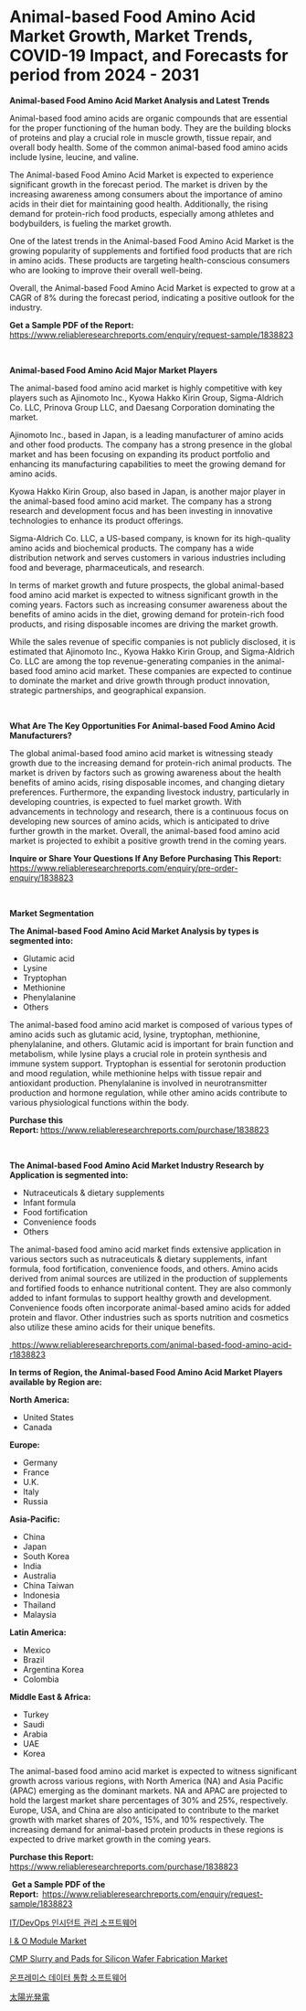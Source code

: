 <p><h1>Animal-based Food Amino Acid Market Growth, Market Trends, COVID-19 Impact, and Forecasts for period from 2024 - 2031</h1></p><p><strong>Animal-based Food Amino Acid Market Analysis and Latest Trends</strong></p>
<p><p>Animal-based food amino acids are organic compounds that are essential for the proper functioning of the human body. They are the building blocks of proteins and play a crucial role in muscle growth, tissue repair, and overall body health. Some of the common animal-based food amino acids include lysine, leucine, and valine.</p><p>The Animal-based Food Amino Acid Market is expected to experience significant growth in the forecast period. The market is driven by the increasing awareness among consumers about the importance of amino acids in their diet for maintaining good health. Additionally, the rising demand for protein-rich food products, especially among athletes and bodybuilders, is fueling the market growth.</p><p>One of the latest trends in the Animal-based Food Amino Acid Market is the growing popularity of supplements and fortified food products that are rich in amino acids. These products are targeting health-conscious consumers who are looking to improve their overall well-being.</p><p>Overall, the Animal-based Food Amino Acid Market is expected to grow at a CAGR of 8% during the forecast period, indicating a positive outlook for the industry.</p></p>
<p><strong>Get a Sample PDF of the Report:&nbsp;</strong> <a href="https://www.reliableresearchreports.com/enquiry/request-sample/1838823">https://www.reliableresearchreports.com/enquiry/request-sample/1838823</a></p>
<p>&nbsp;</p>
<p><strong>Animal-based Food Amino Acid Major Market Players</strong></p>
<p><p>The animal-based food amino acid market is highly competitive with key players such as Ajinomoto Inc., Kyowa Hakko Kirin Group, Sigma-Aldrich Co. LLC, Prinova Group LLC, and Daesang Corporation dominating the market. </p><p>Ajinomoto Inc., based in Japan, is a leading manufacturer of amino acids and other food products. The company has a strong presence in the global market and has been focusing on expanding its product portfolio and enhancing its manufacturing capabilities to meet the growing demand for amino acids.</p><p>Kyowa Hakko Kirin Group, also based in Japan, is another major player in the animal-based food amino acid market. The company has a strong research and development focus and has been investing in innovative technologies to enhance its product offerings. </p><p>Sigma-Aldrich Co. LLC, a US-based company, is known for its high-quality amino acids and biochemical products. The company has a wide distribution network and serves customers in various industries including food and beverage, pharmaceuticals, and research.</p><p>In terms of market growth and future prospects, the global animal-based food amino acid market is expected to witness significant growth in the coming years. Factors such as increasing consumer awareness about the benefits of amino acids in the diet, growing demand for protein-rich food products, and rising disposable incomes are driving the market growth.</p><p>While the sales revenue of specific companies is not publicly disclosed, it is estimated that Ajinomoto Inc., Kyowa Hakko Kirin Group, and Sigma-Aldrich Co. LLC are among the top revenue-generating companies in the animal-based food amino acid market. These companies are expected to continue to dominate the market and drive growth through product innovation, strategic partnerships, and geographical expansion.</p></p>
<p>&nbsp;</p>
<p><strong>What Are The Key Opportunities For Animal-based Food Amino Acid Manufacturers?</strong></p>
<p><p>The global animal-based food amino acid market is witnessing steady growth due to the increasing demand for protein-rich animal products. The market is driven by factors such as growing awareness about the health benefits of amino acids, rising disposable incomes, and changing dietary preferences. Furthermore, the expanding livestock industry, particularly in developing countries, is expected to fuel market growth. With advancements in technology and research, there is a continuous focus on developing new sources of amino acids, which is anticipated to drive further growth in the market. Overall, the animal-based food amino acid market is projected to exhibit a positive growth trend in the coming years.</p></p>
<p><strong>Inquire or Share Your Questions If Any Before Purchasing This Report:</strong> <a href="https://www.reliableresearchreports.com/enquiry/pre-order-enquiry/1838823">https://www.reliableresearchreports.com/enquiry/pre-order-enquiry/1838823</a></p>
<p>&nbsp;</p>
<p><strong>Market Segmentation</strong></p>
<p><strong>The Animal-based Food Amino Acid Market Analysis by types is segmented into:</strong></p>
<p><ul><li>Glutamic acid</li><li>Lysine</li><li>Tryptophan</li><li>Methionine</li><li>Phenylalanine</li><li>Others</li></ul></p>
<p><p>The animal-based food amino acid market is composed of various types of amino acids such as glutamic acid, lysine, tryptophan, methionine, phenylalanine, and others. Glutamic acid is important for brain function and metabolism, while lysine plays a crucial role in protein synthesis and immune system support. Tryptophan is essential for serotonin production and mood regulation, while methionine helps with tissue repair and antioxidant production. Phenylalanine is involved in neurotransmitter production and hormone regulation, while other amino acids contribute to various physiological functions within the body.</p></p>
<p><strong>Purchase this Report:&nbsp;</strong><a href="https://www.reliableresearchreports.com/purchase/1838823">https://www.reliableresearchreports.com/purchase/1838823</a></p>
<p>&nbsp;</p>
<p><strong>The Animal-based Food Amino Acid Market Industry Research by Application is segmented into:</strong></p>
<p><ul><li>Nutraceuticals & dietary supplements</li><li>Infant formula</li><li>Food fortification</li><li>Convenience foods</li><li>Others</li></ul></p>
<p><p>The animal-based food amino acid market finds extensive application in various sectors such as nutraceuticals & dietary supplements, infant formula, food fortification, convenience foods, and others. Amino acids derived from animal sources are utilized in the production of supplements and fortified foods to enhance nutritional content. They are also commonly added to infant formulas to support healthy growth and development. Convenience foods often incorporate animal-based amino acids for added protein and flavor. Other industries such as sports nutrition and cosmetics also utilize these amino acids for their unique benefits.</p></p>
<p><a href="https://www.reliableresearchreports.com/animal-based-food-amino-acid-r1838823">&nbsp;https://www.reliableresearchreports.com/animal-based-food-amino-acid-r1838823</a></p>
<p><strong>In terms of Region, the Animal-based Food Amino Acid Market Players available by Region are:</strong></p>
<p>
    <p> <strong> North America: </strong>
        <ul>
            <li>United States</li>
            <li>Canada</li>
        </ul>
        </p> 
    <p> <strong> Europe: </strong>
        <ul>
            <li>Germany</li>
            <li>France</li>
            <li>U.K.</li>
            <li>Italy</li>
            <li>Russia</li>
        </ul>
        </p> 
    <p> <strong> Asia-Pacific: </strong>
        <ul>
            <li>China</li>
            <li>Japan</li>
            <li>South Korea</li>
            <li>India</li>
            <li>Australia</li>
            <li>China Taiwan</li>
            <li>Indonesia</li>
            <li>Thailand</li>
            <li>Malaysia</li>
        </ul>
        </p> 
    <p> <strong> Latin America: </strong>
        <ul>
            <li>Mexico</li>
            <li>Brazil</li>
            <li>Argentina Korea</li>
            <li>Colombia</li>
        </ul>
        </p> 
    <p> <strong> Middle East & Africa: </strong>
        <ul>
            <li>Turkey</li>
            <li>Saudi</li>
            <li>Arabia</li>
            <li>UAE</li>
            <li>Korea</li>
        </ul>
    </p>
    </p>
<p><p>The animal-based food amino acid market is expected to witness significant growth across various regions, with North America (NA) and Asia Pacific (APAC) emerging as the dominant markets. NA and APAC are projected to hold the largest market share percentages of 30% and 25%, respectively. Europe, USA, and China are also anticipated to contribute to the market growth with market shares of 20%, 15%, and 10% respectively. The increasing demand for animal-based protein products in these regions is expected to drive market growth in the coming years.</p></p>
<p><strong>Purchase this Report: </strong><a href="https://www.reliableresearchreports.com/purchase/1838823">https://www.reliableresearchreports.com/purchase/1838823</a></p>
<p>&nbsp;<strong>Get a Sample PDF of the Report:&nbsp;&nbsp;</strong><a href="https://www.reliableresearchreports.com/enquiry/request-sample/1838823">https://www.reliableresearchreports.com/enquiry/request-sample/1838823</a></p>
<p><strong></strong></p>
<p><p><a href="https://github.com/wallacBahrtyinger567686/Market-Research-Report-List-2/blob/main/9299501161160.md">IT/DevOps 인시던트 관리 소프트웨어</a></p><p><a href="https://github.com/thereveren80/Market-Research-Report-List-1/blob/main/i-o-module-market.md">I & O Module Market</a></p><p><a href="https://github.com/whpnbwim9/Market-Research-Report-List-1/blob/main/cmp-slurry-and-pads-for-silicon-wafer-fabrication-market.md">CMP Slurry and Pads for Silicon Wafer Fabrication Market</a></p><p><a href="https://github.com/AidenReinger/Market-Research-Report-List-1/blob/main/3142474161161.md">온프레미스 데이터 통합 소프트웨어</a></p><p><a href="https://github.com/dawson566/Market-Research-Report-List-1/blob/main/8384926151233.md">太陽光発電</a></p></p>